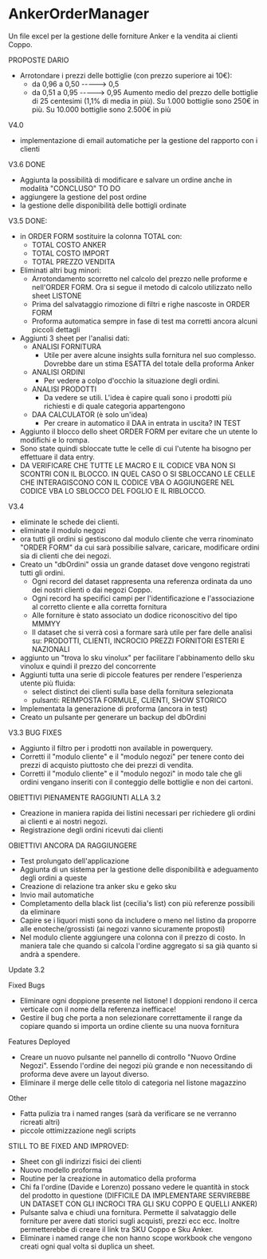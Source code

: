 # AnkerOrderManager
Un file excel per la gestione delle forniture Anker e la vendita ai clienti Coppo.


PROPOSTE DARIO
- Arrotondare i prezzi delle bottiglie (con prezzo superiore ai 10€):
  - da 0,96 a 0,50 -----> 0,5
  - da 0,51 a 0,95 -----> 0,95
Aumento medio del prezzo delle bottiglie di 25 centesimi (1,1% di media in più).
Su 1.000 bottiglie sono 250€ in più.
Su 10.000 bottiglie sono 2.500€ in più 

V4.0
- implementazione di email automatiche per la gestione del rapporto con i clienti

V3.6
DONE
- Aggiunta la possibilità di modificare e salvare un ordine anche in modalità "CONCLUSO"
TO DO
- aggiungere la gestione del post ordine
- la gestione delle disponibilità delle bottigli ordinate

V3.5
DONE:
- in ORDER FORM sostituire la colonna TOTAL con:
  - TOTAL COSTO ANKER
  - TOTAL COSTO IMPORT
  - TOTAL PREZZO VENDITA
- Eliminati altri bug minori:
  - Arrotondamento scorretto nel calcolo del prezzo nelle proforme e nell'ORDER FORM. Ora si segue il metodo di calcolo utilizzato nello sheet LISTONE
  - Prima del salvataggio rimozione di filtri e righe nascoste in ORDER FORM
  - Proforma automatica sempre in fase di test ma corretti ancora alcuni piccoli dettagli
- Aggiunti 3 sheet per l'analisi dati:
  - ANALISI FORNITURA
    - Utile per avere alcune insights sulla fornitura nel suo complesso. Dovrebbe dare un stima ESATTA del totale della proforma Anker
  - ANALISI ORDINI
    - Per vedere a colpo d'occhio la situazione degli ordini.
  - ANALISI PRODOTTI
    - Da vedere se utili. L'idea è capire quali sono i prodotti più richiesti e di quale categoria appartengono
  - DAA CALCULATOR (è solo un'idea)
    - Per creare in automatico il DAA in entrata in uscita?
IN TEST
- Aggiunto il blocco dello sheet ORDER FORM per evitare che un utente lo modifichi e lo rompa.
- Sono state quindi sbloccate tutte le celle di cui l'utente ha bisogno per effettuare il data entry.
- DA VERIFICARE CHE TUTTE LE MACRO E IL CODICE VBA NON SI SCONTRI CON IL BLOCCO. IN QUEL CASO O SI SBLOCCANO LE CELLE CHE INTERAGISCONO CON IL CODICE VBA O AGGIUNGERE NEL CODICE VBA LO SBLOCCO DEL FOGLIO E IL RIBLOCCO.

  
V3.4
- eliminate le schede dei clienti.
- eliminate il modulo negozi
- ora tutti gli ordini si gestiscono dal modulo cliente che verra rinominato "ORDER FORM" da cui sarà possibilie salvare, caricare, modificare ordini sia di clienti che dei negozi.
- Creato un "dbOrdini" ossia un grande dataset dove vengono registrati tutti gli ordini.
  - Ogni record del dataset rappresenta una referenza ordinata da uno dei nostri clienti o dai negozi Coppo.
  - Ogni record ha specifici campi per l'identificazione e l'associazione al corretto cliente e alla corretta fornitura
  - Alle forniture è stato associato un dodice riconoscitivo del tipo MMMYY
  - Il dataset che si verrà così a formare sarà utile per fare delle analisi su: PRODOTTI, CLIENTI, INCROCIO PREZZI FORNITORI ESTERI E NAZIONALI
- aggiunto un "trova lo sku vinolux" per facilitare l'abbinamento dello sku vinolux e quindi il prezzo del concorrente
- Aggiunti tutta una serie di piccole features per rendere l'esperienza utente più fluida:
  - select distinct dei clienti sulla base della fornitura selezionata
  - pulsanti: REIMPOSTA FORMULE, CLIENTI, SHOW STORICO
- Implementata la generazione di proforma (ancora in test)
- Creato un pulsante per generare un backup del dbOrdini

V3.3 BUG FIXES 
- Aggiunto il filtro per i prodotti non available in powerquery.
- Corretti il "modulo cliente" e il "modulo negozi" per tenere conto dei prezzi di acquisto piuttosto che dei prezzi di vendita.
- Corretti il "modulo cliente" e il "modulo negozi" in modo tale che gli ordini vengano inseriti con il conteggio delle bottiglie e non dei cartoni.


OBIETTIVI PIENAMENTE RAGGIUNTI ALLA 3.2
- Creazione in maniera rapida dei listini necessari per richiedere gli ordini ai clienti e ai nostri negozi.
- Registrazione degli ordini ricevuti dai clienti

OBIETTIVI ANCORA DA RAGGIUNGERE
- Test prolungato dell'applicazione
- Aggiunta di un sistema per la gestione delle disponibilità e adeguamento degli ordini a queste
- Creazione di relazione tra anker sku e geko sku
- Invio mail automatiche
- Completamento della black list (cecilia's list) con più referenze possibili da eliminare
- Capire se i liquori misti sono da includere o meno nel listino da proporre alle enoteche/grossisti (ai negozi vanno sicuramente proposti)
- Nel modulo cliente aggiungere una colonna con il prezzo di costo. In maniera tale che quando si calcola l'ordine aggregato si sa già quanto si andrà a spendere.


Update 3.2

Fixed Bugs
- Eliminare ogni doppione presente nel listone! I doppioni rendono il cerca verticale con il nome della referenza inefficace!
- Gestire il bug che porta a non selezionare correttamente il range da copiare quando si importa un ordine cliente su una nuova fornitura 

Features Deployed
- Creare un nuovo pulsante nel pannello di controllo "Nuovo Ordine Negozi". Essendo l'ordine dei negozi più grande e non necessitando di proforma deve avere un layout diverso.
- Eliminare il merge delle celle titolo di categoria nel listone magazzino

Other
- Fatta pulizia tra i named ranges (sarà da verificare se ne verranno ricreati altri)
- piccole ottimizzazione negli scripts

  
STILL TO BE FIXED AND IMPROVED:
  - Sheet con gli indirizzi fisici dei clienti
  - Nuovo modello proforma
  - Routine per la creazione in automatico della proforma
  - Chi fa l'ordine (Davide e Lorenzo) possano vedere le quantità in stock del prodotto in questione (DIFFICILE DA IMPLEMENTARE SERVIREBBE UN DATASET CON GLI INCROCI TRA GLI SKU COPPO E QUELLI ANKER)
  - Pulsante salva e chiudi una fornitura. Permette il salvataggio delle forniture per avere dati storici sugli acquisti, prezzi ecc ecc. Inoltre permetterebbe di creare il link tra SKU Coppo e Sku Anker.
  - Eliminare i named range che non hanno scope workbook che vengono creati ogni qual volta si duplica un sheet.
